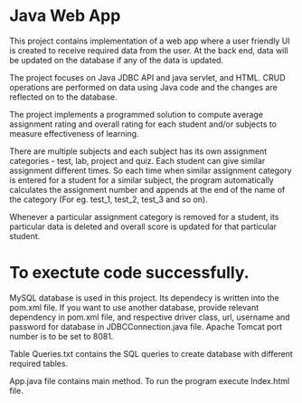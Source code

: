 # Java Web App
This project contains implementation of a web app where a user friendly UI is created to receive required data from the user. At the back end,  data will be updated on the database if any of the data is updated.

The project focuses on Java JDBC API and java servlet, and HTML. CRUD operations are performed on data using Java code and the changes are reflected on to the database.

The project implements a programmed solution to compute average assignment rating and overall rating for each student and/or subjects to measure effectiveness of learning.

There are multiple subjects and each subject has its own assignment categories - test, lab, project and quiz. Each student can give similar assignment different times. So each time when similar assignment category is entered for a student for a similar subject, the program automatically calculates the assignment number and appends at the end of the name of the category (For eg. test_1, test_2, test_3 and so on).

Whenever a particular assignment category is removed for a student, its particular data is deleted and overall score is updated for that particular student.

# To exectute code successfully.
MySQL database is used in this project. Its dependecy is written into the pom.xml file. If you want to use another database, provide relevant dependency in pom.xml file, and respective driver class, url, username and password for database in JDBCConnection.java file. Apache Tomcat port number is to be set to 8081.

Table Queries.txt contains the SQL queries to create database with different required tables.

App.java file contains main method. To run the program execute Index.html file.



